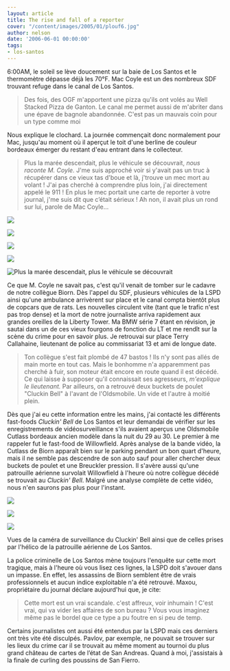 ```yaml
---
layout: article
title: The rise and fall of a reporter
cover: "/content/images/2005/01/plouf6.jpg"
author: nelson
date: '2006-06-01 00:00:00'
tags:
- los-santos
---
```


6:00AM, le soleil se lève doucement sur la baie de Los Santos et le thermomètre dépasse déjà les 70°F. Mac Coyle est un des nombreux SDF trouvant refuge dans le canal de Los Santos.

> Des fois, des OGF m'apportent une pizza qu'ils ont volés au Well Stacked Pizza de Ganton. Le canal me permet aussi de m'abriter dans une épave de bagnole abandonnée. C'est pas un mauvais coin pour un type comme moi

Nous explique le clochard. La journée commençait donc normalement pour Mac, jusqu'au moment où il aperçut le toit d'une berline de couleur bordeaux émerger du restant d'eau entrant dans le collecteur.

> Plus la marée descendait, plus le véhicule se découvrait, _nous raconte M. Coyle._ J'me suis approché voir si y'avait pas un truc à récupérer dans ce vieux tas d'boue et là, j'trouve un mec mort au volant ! J'ai pas cherché à comprendre plus loin, j'ai directement appelé le 911 ! En plus le mec portait une carte de reporter à votre journal, j'me suis dit que c’était sérieux ! Ah non, il avait plus un rond sur lui, parole de Mac Coyle...

![](  /content/images/2005/01/plouf1.jpg)

![](  /content/images/2005/01/plouf2.jpg)

![](  /content/images/2005/01/plouf3.jpg)

![](  /content/images/2005/01/plouf4.jpg)

![Plus la marée descendait, plus le véhicule se découvrait](  /content/images/2005/01/plouf5.jpg)

Ce que M. Coyle ne savait pas, c'est qu'il venait de tomber sur le cadavre de notre collègue Biorn. Dès l'appel du SDF, plusieurs véhicules de la LSPD ainsi qu'une ambulance arrivèrent sur place et le canal compta bientôt plus de copcars que de rats. Les nouvelles circulent vite (tant que le trafic n'est pas trop dense) et la mort de notre journaliste arriva rapidement aux grandes oreilles de la Liberty Tower. Ma BMW série 7 étant en révision, je sautai dans un de ces vieux fourgons de fonction du LT et me rendît sur la scène du crime pour en savoir plus. Je retrouvai sur place Terry Callahaine,&nbsp;lieutenant de police au&nbsp;commissariat 13 et ami de longue date.

> Ton collègue s'est fait plombé de 47 bastos ! Ils n'y sont pas allés de main morte en tout cas. Mais le bonhomme n'a apparemment pas cherché à fuir, son moteur était encore en route quand il est décédé. Ce qui laisse à supposer qu'il connaissait ses agresseurs, _m'explique le lieutenant._ Par ailleurs, on a retrouvé deux buckets de poulet "Cluckin Bell" à l'avant de l'Oldsmobile. Un vide et l'autre à moitié plein.

Dès que j'ai eu cette information entre les mains, j'ai contacté les différents fast-foods _Cluckin' Bell_ de Los Santos et leur demandai de vérifier sur les enregistrements de vidéosurveillance s'ils avaient aperçus une Oldsmobile Cutlass bordeaux ancien modèle dans la nuit du 29 au 30. Le premier à me rappeler&nbsp;fut le fast-food de Willowfield. Après analyse de la bande vidéo, la Cutlass de Biorn apparaît bien sur le parking pendant un bon quart d'heure, mais il ne semble pas descendre de son auto sauf pour aller chercher deux buckets de poulet et une Breuckler pression. Il s'avère aussi qu'une patrouille aérienne survolait Willowfield à l'heure où notre collègue décédé se trouvait au _Cluckin' Bell_. Malgré une analyse complète de cette vidéo, nous n'en saurons pas plus pour l'instant.

![](  /content/images/2005/01/cluckincam.jpg)

![](  /content/images/2005/01/cluckincam2.jpg)

![](  /content/images/2005/01/cluckincam3.jpg)

Vues de la caméra de surveillance du Cluckin' Bell ainsi que de celles prises par l'hélico de la patrouille aérienne de Los Santos.

La police criminelle de Los Santos mène toujours l'enquête sur cette mort tragique, mais à l'heure où vous lisez ces lignes, la LSPD doit s'avouer dans un impasse. En effet, les assassins de Biorn semblent être de vrais professionnels et aucun indice exploitable n'a été retrouvé. Maxou, propriétaire du journal déclare aujourd'hui que, je cite:

> Cette mort est un vrai scandale. c'est affreux, voir inhumain ! C'est vrai, qui va vider les affaires de son bureau ? Vous vous imaginez même pas le bordel que ce type a pu foutre en si peu de temp.

Certains journalistes ont aussi été entendus par la LSPD mais ces derniers ont très vite été disculpés. Pavlov, par exemple, ne pouvait se trouver sur les lieux du crime car il se trouvait au même moment au tournoi du plus grand château de cartes de l’état de San Andreas. Quand à moi, j'assistais à la finale de curling des poussins de San Fierro.

<!--kg-card-end: markdown-->
